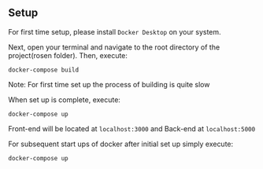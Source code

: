 ## Setup

For first time setup, please install `Docker Desktop` on your system. 

Next, open your terminal and navigate to the root directory of the project(rosen folder). Then, execute:

```console
docker-compose build
```
Note: For first time set up the process of building is quite slow

When set up is complete, execute:

```console
docker-compose up
```
Front-end will be located at `localhost:3000` and Back-end at `localhost:5000`

For subsequent start ups of docker after initial set up simply execute:

```console
docker-compose up
```